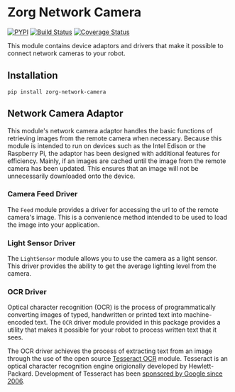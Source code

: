 # Zorg Network Camera

[![PYPI](https://img.shields.io/pypi/v/zorg-network-camera.svg)](https://pypi.python.org/pypi/zorg-network-camera/)
[![Build Status](https://travis-ci.org/zorg/zorg-network-camera.svg?branch=0.0.1)](https://travis-ci.org/zorg/zorg-network-camera)
[![Coverage Status](https://coveralls.io/repos/github/zorg/zorg-network-camera/badge.svg?branch=master)](https://coveralls.io/github/zorg/zorg-network-camera?branch=master)

This module contains device adaptors and drivers that make it possible
to connect network cameras to your robot.

## Installation

```
pip install zorg-network-camera
```

## Network Camera Adaptor

This module's network camera adaptor handles the basic functions of
retrieving images from the remote camera when necessary. Because this
module is intended to run on devices such as the Intel Edison or the
Raspberry Pi, the adaptor has been designed with additional features
for efficiency. Mainly, if an images are cached until the image from
the remote camera has been updated. This ensures that an image will
not be unnecessarily downloaded onto the device.

### Camera Feed Driver

The `Feed` module provides a driver for accessing the url to of the
remote camera's image. This is a convenience method intended to be
used to load the image into your application.

### Light Sensor Driver

The `LightSensor` module allows you to use the camera as a light sensor.
This driver provides the ability to get the average lighting level from
the camera.

### OCR Driver

Optical character recognition (OCR) is the process of programmatically
converting images of typed, handwritten or printed text into machine-encoded
text. The `OCR` driver module provided in this package provides a utility that
makes it possible for your robot to process written text that it sees.

The OCR driver achieves the process of extracting text from an image through
the use of the open source [Tesseract OCR](https://github.com/tesseract-ocr/tesseract)
module. Tesseract is an optical character recognition engine origionally
developed by Hewlett-Packard. Development of Tesseract has been
[sponsored by Google since 2006](http://googlecode.blogspot.com/2006/08/announcing-tesseract-ocr.html).

